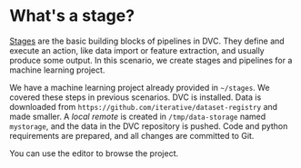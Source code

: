 # What's a stage?

[Stages][bcstage] are the basic building blocks of pipelines in DVC. They define
and execute an action, like data import or feature extraction, and usually
produce some output. In this scenario, we create stages and pipelines for a
machine learning project.

[bcstage]: https://dvc.org/doc/user-guide/basic-concepts/stage

We have a machine learning project already provided in `~/stages`. We covered
these steps in previous scenarios. DVC is installed. Data is downloaded from
`https://github.com/iterative/dataset-registry` and made smaller. A _local
remote_ is created in `/tmp/data-storage` named `mystorage`, and the data in the
DVC repository is pushed. Code and python requirements are prepared, and all
changes are committed to Git.

You can use the editor to browse the project.

